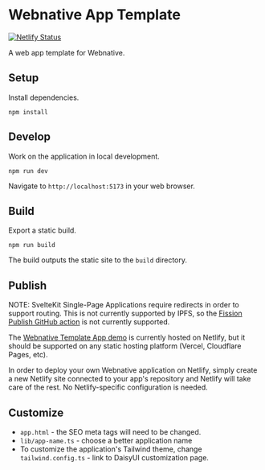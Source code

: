 # Webnative App Template

[![Netlify Status](https://api.netlify.com/api/v1/badges/7b7418ef-86eb-43c4-a668-0118568c7f46/deploy-status)](https://app.netlify.com/sites/webnative/deploys)

A web app template for Webnative.

## Setup

Install dependencies.

```shell
npm install
```

## Develop

Work on the application in local development.

```shell
npm run dev
```

Navigate to `http://localhost:5173` in your web browser.

## Build

Export a static build.

```shell
npm run build
```

The build outputs the static site to the `build` directory.

## Publish

NOTE: SvelteKit Single-Page Applications require redirects in order to support routing. This is not currently supported by IPFS, so the [Fission Publish GitHub action](https://github.com/fission-codes/publish-action) is not currently supported.

The [Webnative Template App demo](https://webnative.netlify.app) is currently hosted on Netlify, but it should be supported on any static hosting platform (Vercel, Cloudflare Pages, etc).

In order to deploy your own Webnative application on Netlify, simply create a new Netlify site connected to your app's repository and Netlify will take care of the rest. No Netlify-specific configuration is needed.

## Customize

- `app.html` - the SEO meta tags will need to be changed.
- `lib/app-name.ts` - choose a better application name
- To customize the application's Tailwind theme, change `tailwind.config.ts` - link to DaisyUI customization page.
